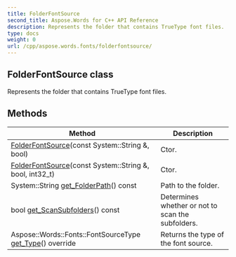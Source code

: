 ```yaml
---
title: FolderFontSource
second_title: Aspose.Words for C++ API Reference
description: Represents the folder that contains TrueType font files. 
type: docs
weight: 0
url: /cpp/aspose.words.fonts/folderfontsource/
---
```

## FolderFontSource class


Represents the folder that contains TrueType font files. 

## Methods

| Method | Description |
| --- | --- |
|  [FolderFontSource](./folderfontsource/)(const System::String &, bool) | Ctor.  |
|  [FolderFontSource](./folderfontsource/)(const System::String &, bool, int32_t) | Ctor.  |
| System::String [get_FolderPath](./get_folderpath/)() const | Path to the folder.  |
| bool [get_ScanSubfolders](./get_scansubfolders/)() const | Determines whether or not to scan the subfolders.  |
| Aspose::Words::Fonts::FontSourceType [get_Type](./get_type/)() override | Returns the type of the font source.  |
